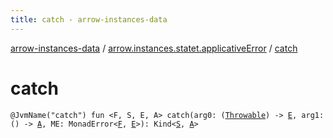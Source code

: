 ```yaml
---
title: catch - arrow-instances-data
---
```


[arrow-instances-data](../index.html) / [arrow.instances.statet.applicativeError](index.html) / [catch](./catch.html)

# catch

`@JvmName("catch") fun <F, S, E, A> catch(arg0: (`[`Throwable`](https://kotlinlang.org/api/latest/jvm/stdlib/kotlin/-throwable/index.html)`) -> `[`E`](catch.html#E)`, arg1: () -> `[`A`](catch.html#A)`, ME: MonadError<`[`F`](catch.html#F)`, `[`E`](catch.html#E)`>): Kind<`[`S`](catch.html#S)`, `[`A`](catch.html#A)`>`